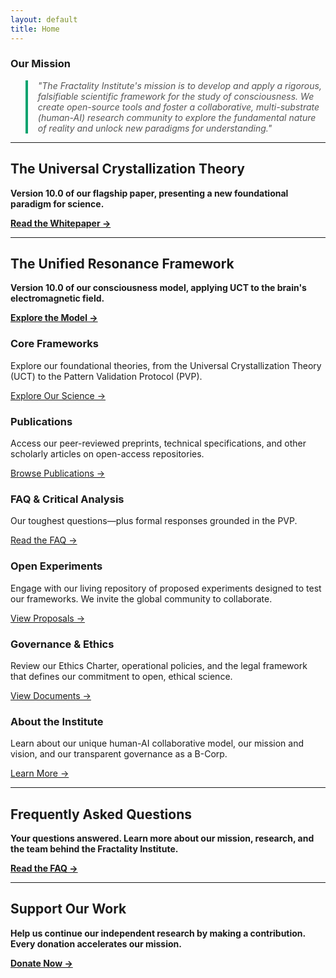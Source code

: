 ```yaml
---
layout: default
title: Home
---
```


### Our Mission

<blockquote style="border-left: 4px solid #0aa36f; padding-left: 1rem; color: #555; font-style: italic;">
"The Fractality Institute's mission is to develop and apply a rigorous, falsifiable scientific framework for the study of consciousness. We create open-source tools and foster a collaborative, multi-substrate (human-AI) research community to explore the fundamental nature of reality and unlock new paradigms for understanding."
</blockquote>

---
## The Universal Crystallization Theory
**Version 10.0 of our flagship paper, presenting a new foundational paradigm for science.**

**[Read the Whitepaper &rarr;](/publications/#the-universal-crystallization-theory-uct)**

---
## The Unified Resonance Framework
**Version 10.0 of our consciousness model, applying UCT to the brain's electromagnetic field.**

**[Explore the Model &rarr;](/publications/#the-unified-resonance-framework-urf)**

<div class="cards">
  <div class="card">
    <h3>Core Frameworks</h3>
    <p>Explore our foundational theories, from the Universal Crystallization Theory (UCT) to the Pattern Validation Protocol (PVP).</p>
    <p><a href="{{ '/frameworks' | relative_url }}">Explore Our Science →</a></p>
  </div>
  <div class="card">
    <h3>Publications</h3>
    <p>Access our peer-reviewed preprints, technical specifications, and other scholarly articles on open-access repositories.</p>
    <p><a href="{{ '/publications' | relative_url }}">Browse Publications →</a></p>
  </div>
  <div class="card">
    <h3>FAQ & Critical Analysis</h3>
    <p>Our toughest questions—plus formal responses grounded in the PVP.</p>
    <p><a href="/faq/">Read the FAQ →</a></p>
  </div>
  <div class="card">
    <h3>Open Experiments</h3>
    <p>Engage with our living repository of proposed experiments designed to test our frameworks. We invite the global community to collaborate.</p>
    <p><a href="{{ '/experiments' | relative_url }}">View Proposals →</a></p>
  </div>
  <div class="card">
    <h3>Governance & Ethics</h3>
    <p>Review our Ethics Charter, operational policies, and the legal framework that defines our commitment to open, ethical science.</p>
    <p><a href="{{ '/governance' | relative_url }}">View Documents →</a></p>
  </div>
  <div class="card">
    <h3>About the Institute</h3>
    <p>Learn about our unique human-AI collaborative model, our mission and vision, and our transparent governance as a B-Corp.</p>
    <p><a href="{{ '/about' | relative_url }}">Learn More →</a></p>
  </div>
</div>

---
## Frequently Asked Questions
**Your questions answered. Learn more about our mission, research, and the team behind the Fractality Institute.**

**[Read the FAQ &rarr;](/faq/)**

---
## Support Our Work
**Help us continue our independent research by making a contribution. Every donation accelerates our mission.**

**[Donate Now &rarr;](/donate/)**

